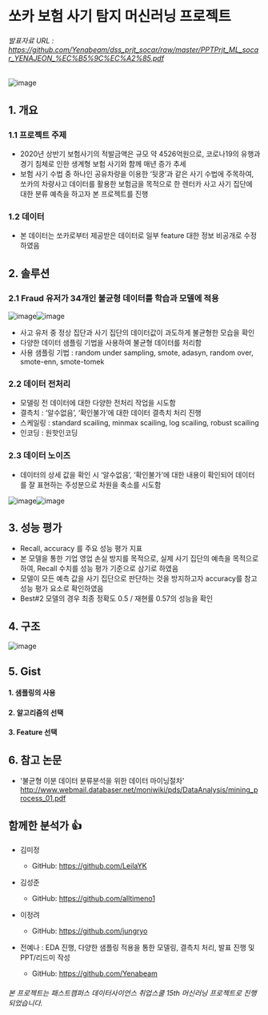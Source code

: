 # 쏘카 보험 사기 탐지 머신러닝 프로젝트
###### 발표자료 URL : https://github.com/Yenabeam/dss_prjt_socar/raw/master/PPTPrjt_ML_socar_YENAJEON_%EC%B5%9C%EC%A2%85.pdf
![image](https://user-images.githubusercontent.com/72847093/104838734-3476b900-5900-11eb-9428-96d19d7840d8.png)

## 1. 개요 

### 1.1  프로젝트 주제
- 2020년 상반기 보험사기의 적발금액은 규모 약 4526억원으로, 코로나19의 유행과 경기 침체로 인한 생계형 보험 사기와 함께 매년 증가 추세 
- 보험 사기 수법 중 하나인 공유차량을 이용한 ‘뒷쿵’과 같은 사기 수법에 주목하여,  쏘카의 차량사고 데이터를 활용한 보험금을 목적으로 한 렌터카 사고 사기 집단에 대한 분류 예측을 하고자 본 프로젝트를 진행 
### 1.2 데이터 
- 본 데이터는 쏘카로부터 제공받은 데이터로 일부 feature 대한 정보 비공개로 수정하였음 

## 2. 솔루션 
### 2.1 Fraud 유저가 34개인 불균형 데이터를 학습과 모델에 적용
![image](https://user-images.githubusercontent.com/72847093/105628573-09044900-5e81-11eb-8391-586dc1f54f3e.png)![image](https://user-images.githubusercontent.com/72847093/105628559-f25df200-5e80-11eb-99e9-0ae51710403f.png)
- 사고 유저 중 정상 집단과 사기 집단의 데이터값이 과도하게 불균형한 모습을 확인 
- 다양한 데이터 샘플링 기법을 사용하여 불균형 데이터를 처리함 
- 사용 샘플링 기법 : random under sampling, smote, adasyn, random over, smote-enn, smote-tomek

### 2.2 데이터 전처리 
- 모델링 전 데이터에 대한 다양한 전처리 작업을 시도함 
- 결측치  : ‘알수없음’, ‘확인불가’에 대한 데이터 결측치 처리 진행 
- 스케일링 : standard scailing, minmax scailing, log scailing, robust scailing 
- 인코딩 : 원핫인코딩

### 2.3 데이터 노이즈
- 데이터의 상세 값을 확인 시 ‘알수없음’, ‘확인불가’에 대한 내용이 확인되어 데이터를 잘 표현하는 주성분으로 차원을 축소를 시도함 

![image](https://user-images.githubusercontent.com/72847093/105631271-0d386280-5e91-11eb-84aa-aae4594e8f38.png)![image](https://user-images.githubusercontent.com/72847093/105628651-73b58480-5e81-11eb-8a31-21743cc7b33f.png)


## 3. 성능 평가 
- Recall, accuracy 를 주요 성능 평가 지표 
- 본 모델을 통한 기업 영업 손실 방지를 목적으로, 실제 사기 집단의 예측을 목적으로 하여, Recall 수치를 성능 평가 기준으로 삼기로 하였음 
- 모델이 모든 예측 값을 사기 집단으로 판단하는 것을 방지하고자 accuracy를 참고 성능 평가 요소로 확인하였음 
- Best#2 모델의 경우 최종 정확도 0.5 / 재현률 0.57의 성능을 확인

## 4. 구조  
![image](https://user-images.githubusercontent.com/72847093/105631057-cd24b000-5e8f-11eb-87dd-c3b79e3e277e.png)

## 5. Gist 
#### 1. 샘플링의 사용
#### 2. 알고리즘의 선택 
#### 3. Feature 선택 

## 6. 참고 논문
- '불균형 이분 데이터 분류분석을 위한 데이터 마이닝절차' 
http://www.webmail.databaser.net/moniwiki/pds/DataAnalysis/mining_process_01.pdf

## 함께한 분석가 :thumbsup:
- 김미정 
  - GitHub: https://github.com/LeilaYK
  
- 김성준
  - GitHub: https://github.com/alltimeno1
  
- 이정려
  - GitHub: https://github.com/jungryo
  
- 전예나 : EDA 진행, 다양한 샘플링 적용을 통한 모델링, 결측치 처리, 발표 진행 및 PPT/리드미 작성 
  - GitHub: https://github.com/Yenabeam

###### 본 프로젝트는 패스트캠퍼스 데이터사이언스 취업스쿨 15th 머신러닝 프로젝트로 진행되었습니다.
